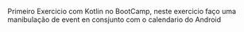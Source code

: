 Primeiro Exercicio com Kotlin no BootCamp, neste exercicio faço uma manibulação de event en consjunto com o calendario do Android

